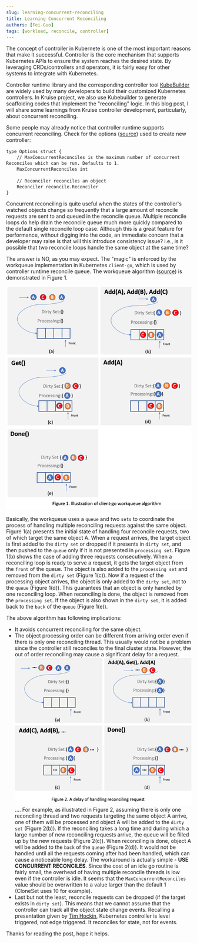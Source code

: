 ```yaml
---
slug: learning-concurrent-reconciling
title: Learning Concurrent Reconciling
authors: [Fei-Guo]
tags: [workload, reconcile, controller]
---
```


The concept of controller in Kubernete is one of the most important reasons that make it successful.
Controller is the core mechanism that supports Kubernetes APIs to ensure the system reaches 
the desired state. By leveraging CRDs/controllers and operators, it is fairly easy for 
other systems to integrate with Kubernetes. 

Controller runtime library and the corresponding controller tool [KubeBuilder](https://book.kubebuilder.io/introduction.html)
are widely used by many developers to build their customized Kubernetes controllers. In Kruise project,
we also use Kubebuilder to generate scaffolding codes that implement the "reconciling" logic. 
In this blog post, I will share some learnings from
Kruise controller development, particularly, about concurrent reconciling. 

Some people may already notice that controller runtime supports concurrent reconciling.
Check for the options ([source](https://github.com/kubernetes-sigs/controller-runtime/blob/81842d0e78f7111f0566156189806e2801e3adf1/pkg/controller/controller.go#L32))
used to create new controller:  

```
type Options struct {
	// MaxConcurrentReconciles is the maximum number of concurrent Reconciles which can be run. Defaults to 1.
	MaxConcurrentReconciles int

	// Reconciler reconciles an object
	Reconciler reconcile.Reconciler
}
```

Concurrent reconciling is quite useful when the states of the controller's watched objects change so
frequently that a large amount of reconcile requests are sent to and queued in the reconcile queue.
Multiple reconcile loops do help drain the reconcile queue much more quickly compared to the default single
reconcile loop case. Although this is a great feature for performance, without digging into the code,
an immediate concern that a developer may raise is that will this introduce consistency issue? 
i.e., is it possible that two reconcile loops handle the same object at the same time?

The answer is NO, as you may expect. The "magic" is enforced by the workqueue
implementation in Kubernetes `client-go`, which is used by controller runtime reconcile queue. 
The workqueue algorithm ([source](https://github.com/kubernetes/client-go/blob/a57d0056dbf1d48baaf3cee876c123bea745591f/util/workqueue/queue.go#L65))
is demonstrated in Figure 1.

![workqueue](/img/blog/2019-11-10-learning-concurrent-reconciling/workqueue.png)

Basically, the workqueue uses a `queue` and two `sets` to coordinate the process of handling multiple reconciling 
requests against the same object. Figure 1(a) presents the initial state of handling four reconcile requests,
two of which target the same object A. When a request arrives, the target object is first added to the `dirty set`
or dropped if it presents in `dirty set`,  and then pushed to the `queue` only if it is not presented in
`processing set`. Figure 1(b) shows the case of adding three requests consecutively. 
When a reconciling loop is ready to serve a request, it gets the target object from the `front` of the queue. The
object is also added to the `processing set` and removed from the `dirty set` (Figure 1(c)).
Now if a request of the processing object arrives, the object is only added to the `dirty set`, not
to the `queue` (Figure 1(d)). This guarantees that an object is only handled by one reconciling
loop. When reconciling is done, the object is removed from the `processing set`. If the object is also
shown in the `dirty set`, it is added back to the `back` of the `queue` (Figure 1(e)).

The above algorithm has following implications:
* It avoids concurrent reconciling for the same object.
* The object processing order can be different from arriving order even if there is only one reconciling thread.
This usually would not be a problem since the controller still reconciles to the final cluster state. However,
the out of order reconciling may cause a significant delay for a request. 
![workqueue-starve](/img/blog/2019-11-10-learning-concurrent-reconciling/workqueue-starve.png).... For example, as illustrated in 
Figure 2, assuming there is only one reconciling thread and two requests targeting the same object A arrive, one of
them will be processed and object A will be added to the `dirty set` (Figure 2(b)). 
If the reconciling takes a long time and during which a large number of new reconciling requests arrive,
the queue will be filled up by the new requests (Figure 2(c)). When reconciling is done, object A will be
added to the `back` of the `queue` (Figure 2(d)). It would not be handled until all the requests coming after had been
handled, which can cause a noticeable long delay. The workaround is actually simple - **USE CONCURRENT RECONCILES**.
Since the cost of an idle go routine is fairly small, the overhead of having multiple reconcile threads is
low even if the controller is idle. It seems that the `MaxConcurrentReconciles` value should
be overwritten to a value larger than the default 1 (CloneSet uses 10 for example).
* Last but not the least, reconcile requests can be dropped (if the target exists in `dirty set`). This means
that we cannot assume that the controller can track all the object state change events. Recalling a presentation
given by [Tim Hockin](https://speakerdeck.com/thockin/edge-vs-level-triggered-logic), Kubernetes controller
is level triggered, not edge triggered. It reconciles for state, not for events. 

Thanks for reading the post, hope it helps.
